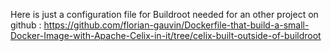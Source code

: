 Here is just a configuration file for Buildroot needed for an other project on github : 
https://github.com/florian-gauvin/Dockerfile-that-build-a-small-Docker-Image-with-Apache-Celix-in-it/tree/celix-built-outside-of-buildroot
